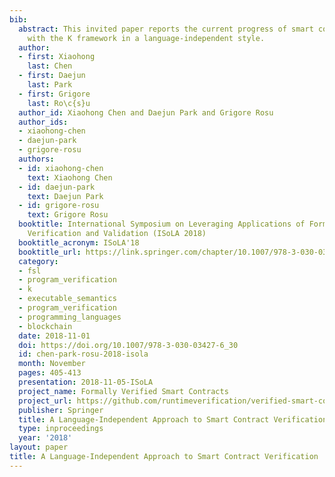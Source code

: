 ```yaml
---
bib:
  abstract: This invited paper reports the current progress of smart contract verification
    with the K framework in a language-independent style.
  author:
  - first: Xiaohong
    last: Chen
  - first: Daejun
    last: Park
  - first: Grigore
    last: Ro\c{s}u
  author_id: Xiaohong Chen and Daejun Park and Grigore Rosu
  author_ids:
  - xiaohong-chen
  - daejun-park
  - grigore-rosu
  authors:
  - id: xiaohong-chen
    text: Xiaohong Chen
  - id: daejun-park
    text: Daejun Park
  - id: grigore-rosu
    text: Grigore Rosu
  booktitle: International Symposium on Leveraging Applications of Formal Methods,
    Verification and Validation (ISoLA 2018)
  booktitle_acronym: ISoLA'18
  booktitle_url: https://link.springer.com/chapter/10.1007/978-3-030-03427-6_30
  category:
  - fsl
  - program_verification
  - k
  - executable_semantics
  - program_verification
  - programming_languages
  - blockchain
  date: 2018-11-01
  doi: https://doi.org/10.1007/978-3-030-03427-6_30
  id: chen-park-rosu-2018-isola
  month: November
  pages: 405-413
  presentation: 2018-11-05-ISoLA
  project_name: Formally Verified Smart Contracts
  project_url: https://github.com/runtimeverification/verified-smart-contracts/
  publisher: Springer
  title: A Language-Independent Approach to Smart Contract Verification
  type: inproceedings
  year: '2018'
layout: paper
title: A Language-Independent Approach to Smart Contract Verification
---
```

